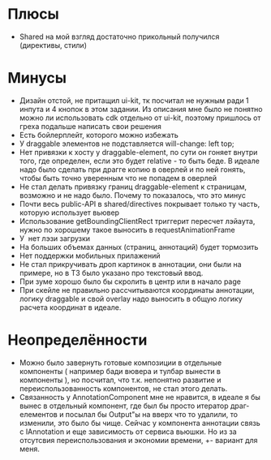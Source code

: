 # Плюсы
- Shared на мой взгляд достаточно прикольный получился (директивы, стили)
# Минусы
- Дизайн отстой, не притащил ui-kit, тк посчитал не нужным ради 1 инпута и 4 кнопок в этом задании.
  Из описания мне было не понятно можно ли использовать cdk отдельно от ui-kit, поэтому пришлось от греха подальше написать свои решения
- Есть бойлерплейт, которого можно избежать
- У draggable элементов не подставляется will-change: left top;
- Нет привязки к хосту у draggable-element, по сути он гоняет внутри того, где определен, если это будет relative - то быть беде. В идеале надо было сделать при драгге копию в оверлей и по ней гонять, чтобы быть точно уверенным что не попадем в оверлей
- Не стал делать привязку границ draggable-element к страницам, возможно и не надо было. Почему то показалось, что это минус
- Почти весь public-API в shared/directives покрывает только ту часть, которую использует вьювер
- Использование getBoundingClientRect триггерит пересчет лэйаута, нужно по хорошему такое выносить в requestAnimationFrame
- У <img page> нет лэзи загрузки
- На больших объемах данных (страниц, аннотаций) будет тормозить
- Нет поддержки мобильных прилажений
- Не стал прикручивать дроп картинок в аннотации, они были на примере, но в ТЗ было указано про текстовый ввод.
- При зуме хорошо было бы скролить в центр или в начало page
- При скейле не правильно рассчитываются координаты аннотации, логику draggable и свой overlay надо выносить в общую логику расчета координат в идеале.
# Неопределённости
- Можно было завернуть готовые композиции в отдельные компоненты ( например бади вювера и тулбар вынести в компоненты ), но посчитал, что т.к. непонятно развитие и переиспользованность компонентов, не стал этого делать.
- Связанность у AnnotationComponent мне не нравится, в идеале я бы вынес в отдельный компонент, где был бы просто итератор драг-елементов и посылал бы Output"ы на вверх что то удалили, то изменили, это было бы чище. Сейчас у компонента аннотации связь с IAnnotation и еще зависимость от сервиса вьюшки. Но из за отсутсвия переиспользования и экономии времени, +- вариант для меня.
